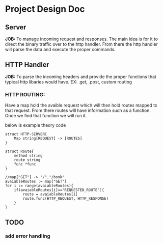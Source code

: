 # Project Design Doc

## Server

**JOB:**
To manage incoming request and responses. The main idea is for it to direct the binary traffic over to the http handler. From there the http handler will parse the data and execute the proper commands.

## HTTP Handler

**JOB:**
To parse the incoming headers and provide the proper functions that typical http libaries would have. EX: .get, .post, custom routing

### HTTP ROUTING:

Have a map hold the avaible request which will then hold routes mapped to that request. From there routes will have information such as a function. Once we find that function we will run it.

below is example theory code

    struct HTTP-SERVER{
        Map string[REQUEST] -> [ROUTES]
    }

    struct Route{
        method string
        route string
        func *func
    }

    //map["GET"] -> "/","/book"
    avaiableRoutes := map["GET"]
    for i := range(avaiableRoutes){
        if(avaiableRoutes[i]=="REQUESTED_ROUTE"){
            route = avaiableRoutes[i]
            route.func(HTTP_REQUEST, HTTP_RESPONSE)
        }
    }

## TODO

### add error handling
